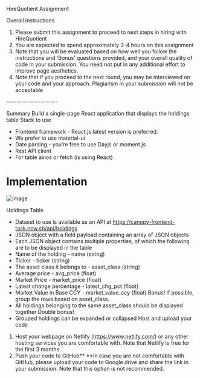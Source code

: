 HireQuotient Assignment

Overall instructions
1. Please submit this assignment to proceed to next steps in hiring with HireQuotient
2. You are expected to spend approximately 3-4 hours on this assignment
3. Note that you will be evaluated based on how well you follow the instructions and
‘Bonus’ questions provided, and your overall quality of code in your submission. You
need not put in any additional effort to improve page aesthetics.
4. Note that if you proceed to the next round, you may be interviewed on your code and
your approach. Plagiarism in your submission will not be acceptable

—-------------------

Summary
Build a single-page React application that displays the holdings table
Stack to use
- Frontend framework - React.js latest version is preferred.
- We prefer to use material-ui
- Date parsing - you’re free to use Dayjs or moment.js
- Rest API client
- For table axios or fetch (is using React)
<h1>Implementation</h1>


![image](https://github.com/VISHNU-2003/HireQuotient/assets/87386224/1542c7c8-e109-44cf-a4ba-0c1924478986)

Holdings Table
- Dataset to use is available as an API at https://canopy-frontend-task.now.sh/api/holdings
- JSON object with a field payload containing an array of JSON objects
- Each JSON object contains multiple properties, of which the following are to be displayed
in the table
- Name of the holding - name (string)
- Ticker - ticker (string)
- The asset class it belongs to - asset_class (string)
- Average price - avg_price (float)
- Market Price - market_price (float)
- Latest change percentage - latest_chg_pct (float)
- Market Value in Base CCY - market_value_ccy (float)
Bonus! if possible, group the rows based on asset_class.
- All holdings belonging to the same asset_class should be displayed together
Double bonus!
- Grouped holdings can be expanded or collapsed
Host and upload your code
1. Host your webpage on Netlify (https://www.netlify.com/) or any other hosting services
you are comfortable with. Note that Netlify is free for the first 3 months
2. Push your code to GitHub**
**In case you are not comfortable with GitHub, please upload your code to Google drive and
share the link in your submission. Note that this option is not recommended.
